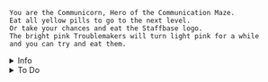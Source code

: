```
You are the Communicorn, Hero of the Communication Maze.
Eat all yellow pills to go to the next level.
Or take your chances and eat the Staffbase logo.
The bright pink Troublemakers will turn light pink for a while
and you can try and eat them.
```

<details>
<summary>Info</summary>
Use A,S,W,D or the arrow keys to control the Unicorn.<br>
There are 3 types of Troublemakers with slightly different movement behaviour.<br>
At the first level, 2 random Troublemakers will spawn.<br>
Each next level an extra Troublemaker will spawn.<br>
<b>Points:</b><br>
* Yellow pill = 1 point<br>
* Eating a Troublemaker = 100 points<br>
* Finishing a level = level * 250 points
</details>
<details>
<summary>To Do</summary>
* Add touch controls <br>
* Add info screen + toggle button "?"<br>
* Add a leaderboard. Sort by highest level and lowest death count.<br>
* Changes: Score!!!! Points will be tied to the amount of yellow points eaten.<br>
    Change when a ghost is eaten, respawn a new ghost, and add +1  to variable ghosts eaten.<br>
    Score (in a variable?) is calculated through: yellowPills eaten + ghosts eaten * 200<br>
    next level condition all ghosts eaten will be removed.<br>
* After death, a screen will be shown with your final score, <br>
and it could be added what place in the score list that is.
* Live/Death system needs to be changed to have X amount of lives before final death.<br>
* Points need to be saved at death <br>
* Grid state should be saved at death <br>
* When a ghost is eating, a new ghost should spawn
</details>
